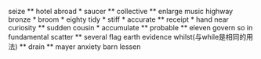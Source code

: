 seize **	hotel	abroad *	saucer **	collective **	enlarge	music	highway	bronze *	broom *	eighty	tidy *	stiff *	accurate **	receipt *	hand	near	curiosity **	sudden	cousin *	accumulate **	probable **	eleven	govern	so	in	fundamental	scatter **	several	flag	earth	evidence	whilst(与while是相同的用法) **	drain **	mayer	anxiety	barn	lessen